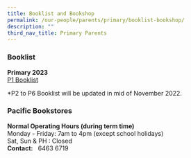 ```yaml
---
title: Booklist and Bookshop
permalink: /our-people/parents/primary/booklist-bookshop/
description: ""
third_nav_title: Primary Parents
---
```


### Booklist

  
**Primary 2023**  
[P1 Booklist](https://drive.google.com/file/d/142I66Bp7r5X9E99Kf0xfVQ-WN-6gDy2h/view?usp=share_link)

\*P2 to P6 Booklist will be updated in mid of November 2022.


### Pacific Bookstores

**Normal Operating Hours (during term time)** <br>
Monday - Friday: 7am to 4pm (except school holidays) <br>
Sat, Sun & PH : Closed <br>
**Contact:**   6463 6719